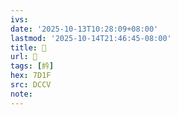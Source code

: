 ```yaml
---
ivs:
date: '2025-10-13T10:28:09+08:00'
lastmod: '2025-10-14T21:46:45-08:00'
title: 􃈜
url: 􃈜
tags: [紟]
hex: 7D1F
src: DCCV
note:
---
```

